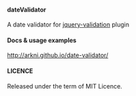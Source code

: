#### dateValidator

A date validator for [jquery-validation](https://github.com/jzaefferer/jquery-validation) plugin

#### Docs & usage examples

http://arkni.github.io/date-validator/

#### LICENCE
Released under the term of MIT Licence.
